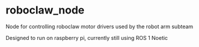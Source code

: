 # roboclaw_node
Node for controlling roboclaw motor drivers used by the robot arm subteam

Designed to run on raspberry pi, currently still using ROS 1 Noetic
